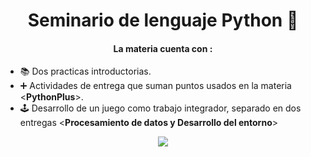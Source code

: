 <h1 align="center"> Seminario de lenguaje Python 🐍 </h1>

<h4 align="center">La materia cuenta con  : </h4>


 - 📚 Dos practicas introductorias.
 - ➕ Actividades de entrega que suman puntos usados en la materia <**PythonPlus**>.
 - 🕹️ Desarrollo de un juego como trabajo integrador, separado en dos entregas <**Procesamiento de datos y Desarrollo del entorno**>

<div align="center">
    <img align="center" src="https://media2.giphy.com/media/v1.Y2lkPTc5MGI3NjExaHo5N2hreGZkNGt0ZXBhdXJsc3QzcmdsYjl4anp6a2VpdmQ3bWM1OCZlcD12MV9pbnRlcm5hbF9naWZfYnlfaWQmY3Q9Zw/vLpclx5lofmqnEswm0/giphy.webp" />
</div>
<br>
<br>
